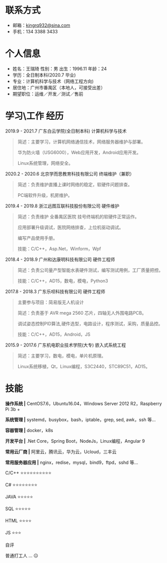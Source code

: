 # 联系方式
- 邮箱：kingrq932@sina.com
- 手机：134 3388 3433

# 个人信息
- 姓名：王瑞琦     性别：男     出生：1996.11     年龄：24
- 学历：全日制本科(2020.7 毕业)
- 专业：计算机科学与技术（网络工程方向)
- 居住地：广州市番禺区（本地人，可接受出差）
- 期望职位：运维／开发／测试／售前

# 学习\工作 经历
2019.9 - 2021.7       广东白云学院(全日制本科)                计算机科学与技术

> 简述：主要学习，计算机网络通信技术，网络服务器维护与部署。
> 
> 华为防火墙（USG6000），Web应用开发，Android应用开发。
> 
> Linux系统管理，网络安全。

2020.2 - 2020.6      北京学而思教育科技有限公司         终端维护（兼职）

> 简述：负责维护直播上课时网络的稳定，软硬件问题排查。
> 
> PC端软件升级，机房维护。

2019.4 - 2019.8       浙江远图互联科技股份有限公司         硬件维护

> 简述：负责维护 全番禺区医院 挂号终端机的软硬件正常运作。
> 
> 应用部署升级调试，医院网络排查，上位机驱动调试。
> 
> 编写产品使用手册。
> 
> 技能：C/C++，Asp.Net，Winform，Wpf

2018.4 - 2018.9       广州和达康明科技有限公司                 硬件工程师

> 简述：负责公司量产型智能水表硬件测试，编写测试用例，工厂质量把控。
> 
> 技能：C/C++，AD15，数电，模电，Python3

2017.8 - 2018.3       广东乐呗科技有限公司                         硬件工程师

> 主要参与项目：简易版无人机设计
> 
> 简述：负责基于 AVR mega 2560 芯片，四轴无人外围电路PCB。
> 
> 调试姿态控制PID算法,硬件选型，电路设计，程序测试，采购，质量品控。
> 
> 技能：C/C++，AD15，Android，JS

2015.9 - 2017.6       广东机电职业技术学院(大专)                嵌入式系统工程

> 简述：主要学习，数电，模电，单片机原理。
> 
> Linux系统移植，Qt，Linux编程，S3C2440，STC89C51，AD15。

# 技能
**操作系统 |** CentOS7.6，Ubuntu16.04，Windows Server 2012 R2，Raspberry Pi 3b +

**系统管理 |** systemd，busybox，bash，iptable，grep, sed, awk，ssh 等...

**容器管理 |** docker，k8s

**开发平台 |** .Net Core，Spring Boot，NodeJs，Linux编程，Angular 9

**常用云厂商 |** 阿里云，腾讯云，华为云，Ucloud，三丰云

**常用服务器应用 |** nginx，redise，mysql，bind9，ftpd，sshd 等...

C/C++     ⭐⭐⭐⭐⭐⭐⭐⭐⭐⭐

C#        ⭐⭐⭐⭐⭐⭐⭐⭐

JAVA      ⭐⭐⭐⭐⭐

SQL       ⭐⭐⭐⭐⭐

HTML      ⭐⭐⭐⭐

JS        ⭐⭐⭐

自评

普通打工人 ... 😑
